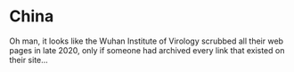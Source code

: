 # China

Oh man, it looks like the Wuhan Institute of Virology scrubbed all their web pages in late 2020, only if someone had archived every link that existed on their site...
